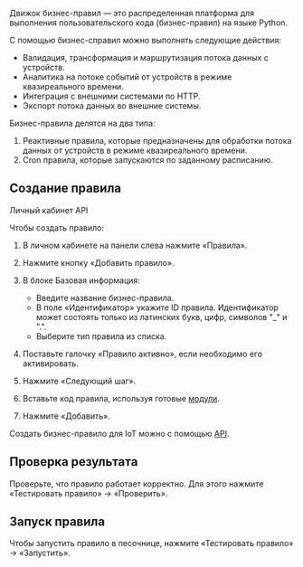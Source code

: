 Движок бизнес-правил — это распределенная платформа для выполнения пользовательского кода (бизнес-правил) на языке Python.

С помощью бизнес-справил можно выполнять следующие действия:

- Валидация, трансформация и маршрутизация потока данных с устройств.
- Аналитика на потоке событий от устройств в режиме квазиреального времени.
- Интеграция с внешними системами по HTTP.
- Экспорт потока данных во внешние системы.

Бизнес-правила делятся на два типа:

1. Реактивные правила, которые предназначены для обработки потока данных от устройств в режиме квазиреального времени.
2. Cron правила, которые запускаются по заданному расписанию.

## Создание правила

<tabs>
<tablist>
<tab>Личный кабинет</tab>
<tab>API</tab>
</tablist>
<tabpanel>

Чтобы создать правило:

1. В личном кабинете на панели слева нажмите «Правила».
2. Нажмите кнопку «Добавить правило».
3. В блоке Базовая информация:

    - Введите название бизнес-правила.
    - В поле «Идентификатор» укажите ID правила. Идентификатор может состоять только из латинских букв, цифр, символов "_" и ".".
    - Выберите тип правила из списка.

4. Поставьте галочку «Правило активно», если необходимо его активировать.
5. Нажмите «Следующий шаг».
6. Вставьте код правила, используя готовые [модули](../modules).
7. Нажмите «Добавить».

</tabpanel>
<tabpanel>

Создать бизнес-правило для IoT можно с помощью [API](../../../../../additionals/api/api-iot/public-api/main-api/mi-storage).

</tabpanel>
</tabs>

## Проверка результата

Проверьте, что правило работает корректно. Для этого нажмите «Тестировать правило» → «Проверить».

## Запуск правила

Чтобы запустить правило в песочнице, нажмите «Тестировать правило» → «Запустить».
